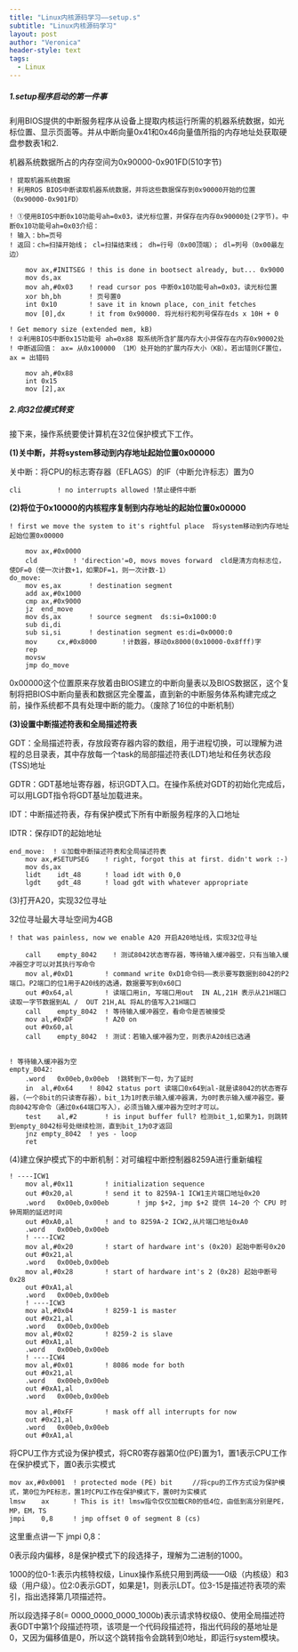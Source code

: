 ```yaml
---
title: "Linux内核源码学习——setup.s"
subtitle: "Linux内核源码学习"
layout: post
author: "Veronica"
header-style: text
tags:
  - Linux
---
```


##### 1.setup程序启动的第一件事

利用BIOS提供的中断服务程序从设备上提取内核运行所需的机器系统数据，如光标位置、显示页面等。并从中断向量0x41和0x46向量值所指的内存地址处获取硬盘参数表1和2. 

机器系统数据所占的内存空间为0x90000-0x901FD(510字节)

```assembly
! 提取机器系统数据
! 利用ROS BIOS中断读取机器系统数据，并将这些数据保存到0x90000开始的位置（0x90000-0x901FD）

! ①使用BIOS中断0x10功能号ah=0x03，读光标位置，并保存在内存0x90000处(2字节)。中断0x10功能号ah=0x03介绍：
! 输入：bh=页号
! 返回：ch=扫描开始线； cl=扫描结束线； dh=行号（0x00顶端）； dl=列号（0x00最左边）

	mov	ax,#INITSEG	! this is done in bootsect already, but... 0x9000
	mov	ds,ax
	mov	ah,#0x03	! read cursor pos 中断0x10功能号ah=0x03，读光标位置
	xor	bh,bh       ! 页号置0
	int	0x10		! save it in known place, con_init fetches
	mov	[0],dx		! it from 0x90000. 将光标行和列号保存在ds x 10H + 0

! Get memory size (extended mem, kB)
! ②利用BIOS中断0x15功能号 ah=0x88 取系统所含扩展内存大小并保存在内存0x90002处
! 中断返回值： ax= 从0x100000 （1M）处开始的扩展内存大小（KB）。若出错则CF置位，ax = 出错码

	mov	ah,#0x88
	int	0x15
	mov	[2],ax
```



##### 2.向32位模式转变

接下来，操作系统要使计算机在32位保护模式下工作。

**(1)关中断，并将system移动到内存地址起始位置0x00000**

关中断：将CPU的标志寄存器（EFLAGS）的IF（中断允许标志）置为0

```assembly
cli			! no interrupts allowed !禁止硬件中断
```

**(2)将位于0x10000的内核程序复制到内存地址的起始位置0x00000**

```assembly
! first we move the system to it's rightful place  将system移动到内存地址起始位置0x00000

	mov	ax,#0x0000
	cld			! 'direction'=0, movs moves forward  cld是清方向标志位，使DF=0（使一次计数+1，如果DF=1，则一次计数-1）
do_move:
	mov	es,ax		! destination segment
	add	ax,#0x1000
	cmp	ax,#0x9000
	jz	end_move
	mov	ds,ax		! source segment  ds:si=0x1000:0
	sub	di,di
	sub	si,si       ! destination segment es:di=0x0000:0
	mov 	cx,#0x8000      ！计数器，移动0x8000(0x10000-0x8fff)字
	rep
	movsw
	jmp	do_move
```

0x00000这个位置原来存放着由BIOS建立的中断向量表以及BIOS数据区，这个复制将把BIOS中断向量表和数据区完全覆盖，直到新的中断服务体系构建完成之前，操作系统都不具有处理中断的能力。（废除了16位的中断机制）

**(3)设置中断描述符表和全局描述符表**

GDT：全局描述符表，存放段寄存器内容的数组，用于进程切换，可以理解为进程的总目录表，其中存放每一个task的局部描述符表(LDT)地址和任务状态段(TSS)地址

GDTR：GDT基地址寄存器，标识GDT入口。在操作系统对GDT的初始化完成后，可以用LGDT指令将GDT基址加载进来。

IDT：中断描述符表，存有保护模式下所有中断服务程序的入口地址

IDTR：保存IDT的起始地址

```assembly
end_move:  ! ①加载中断描述符表和全局描述符表
	mov	ax,#SETUPSEG	! right, forgot this at first. didn't work :-)
	mov	ds,ax
	lidt	idt_48		! load idt with 0,0
	lgdt	gdt_48		! load gdt with whatever appropriate
```

(3)打开A20，实现32位寻址

32位寻址最大寻址空间为4GB

```assembly
! that was painless, now we enable A20 开启A20地址线，实现32位寻址

	call	empty_8042    ! 测试8042状态寄存器，等待输入缓冲器空，只有当输入缓冲器空才可以对其执行写命令
	mov	al,#0xD1		! command write 0xD1命令码——表示要写数据到8042的P2端口。P2端口的位1用于A20线的选通，数据要写到0x60口
	out	#0x64,al        ! 读端口用in, 写端口用out  IN AL,21H 表示从21H端口读取一字节数据到AL /  OUT 21H,AL 将AL的值写入21H端口
	call	empty_8042  ! 等待输入缓冲器空，看命令是否被接受
	mov	al,#0xDF		! A20 on
	out	#0x60,al
	call	empty_8042  ! 测试：若输入缓冲器为空，则表示A20线已选通
	

! 等待输入缓冲器为空
empty_8042:
	.word	0x00eb,0x00eb  !跳转到下一句，为了延时
	in	al,#0x64	! 8042 status port 读端口0x64到al-就是读8042的状态寄存器，（一个8bit的只读寄存器），bit_1为1时表示输入缓冲器满，为0时表示输入缓冲器空。要向8042写命令（通过0x64端口写入），必须当输入缓冲器为空时才可以。
	test	al,#2		! is input buffer full? 检测bit_1,如果为1，则跳转到empty_8042标号处继续检测，直到bit_1为0才返回
	jnz	empty_8042	! yes - loop
	ret
```

(4)建立保护模式下的中断机制：对可编程中断控制器8259A进行重新编程

```assembly
! ----ICW1
	mov	al,#0x11		! initialization sequence 
	out	#0x20,al		! send it to 8259A-1 ICW1主片端口地址0x20
	.word	0x00eb,0x00eb		! jmp $+2, jmp $+2 提供 14~20 个 CPU 时钟周期的延迟时间
	out	#0xA0,al		! and to 8259A-2 ICW2,从片端口地址0xA0
	.word	0x00eb,0x00eb
	! ----ICW2
	mov	al,#0x20		! start of hardware int's (0x20) 起始中断号0x20
	out	#0x21,al
	.word	0x00eb,0x00eb
	mov	al,#0x28		! start of hardware int's 2 (0x28) 起始中断号0x28
	out	#0xA1,al
	.word	0x00eb,0x00eb
	! ----ICW3
	mov	al,#0x04		! 8259-1 is master
	out	#0x21,al
	.word	0x00eb,0x00eb
	mov	al,#0x02		! 8259-2 is slave
	out	#0xA1,al
	.word	0x00eb,0x00eb
	! ----ICW4
	mov	al,#0x01		! 8086 mode for both
	out	#0x21,al
	.word	0x00eb,0x00eb
	out	#0xA1,al
	.word	0x00eb,0x00eb

	mov	al,#0xFF		! mask off all interrupts for now
	out	#0x21,al
	.word	0x00eb,0x00eb
	out	#0xA1,al
```

将CPU工作方式设为保护模式，将CR0寄存器第0位(PE)置为1，置1表示CPU工作在保护模式下，置0表示实模式

```assembly
mov	ax,#0x0001	! protected mode (PE) bit     //将cpu的工作方式设为保护模式，第0位为PE标志，置1时CPU工作在保护模式下，置0时为实模式
lmsw	ax		! This is it! lmsw指令仅仅加载CR0的低4位，由低到高分别是PE，MP，EM，TS
jmpi	0,8		! jmp offset 0 of segment 8 (cs)
```

这里重点讲一下 jmpi 0,8：

0表示段内偏移，8是保护模式下的段选择子，理解为二进制的1000。

1000的位0-1:表示内核特权级，Linux操作系统只用到两级——0级（内核级）和3级（用户级）。位2:0表示GDT，如果是1，则表示LDT。位3-15是描述符表项的索引，指出选择第几项描述符。

所以段选择子8(= 0000_0000_0000_1000b)表示请求特权级0、使用全局描述符表GDT中第1个段描述符项，该项是一个代码段描述符，指出代码段的基地址是0，又因为偏移值是0，所以这个跳转指令会跳转到0地址，即运行system模块。
